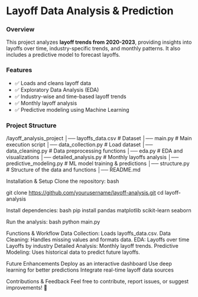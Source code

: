 # **Layoff Data Analysis & Prediction**  

### **Overview**  
This project analyzes **layoff trends from 2020-2023**, providing insights into layoffs over time, industry-specific trends, and monthly patterns. It also includes a predictive model to forecast layoffs.  

### **Features**  
- ✅ Loads and cleans layoff data  
- ✅ Exploratory Data Analysis (EDA)  
- ✅ Industry-wise and time-based layoff trends  
- ✅ Monthly layoff analysis  
- ✅ Predictive modeling using Machine Learning  

### **Project Structure**  
/layoff_analysis_project │── layoffs_data.csv # Dataset │── main.py # Main execution script │── data_collection.py # Load dataset │── data_cleaning.py # Data preprocessing functions │── eda.py # EDA and visualizations │── detailed_analysis.py # Monthly layoffs analysis │── predictive_modeling.py # ML model training & predictions │── structure.py # Structure of the data and functions │── README.md


Installation & Setup
Clone the repository:
bash

git clone https://github.com/yourusername/layoff-analysis.git 
cd layoff-analysis

Install dependencies:
bash
pip install pandas matplotlib scikit-learn seaborn

Run the analysis:
bash
python main.py

Functions & Workflow
Data Collection: Loads layoffs_data.csv.
Data Cleaning: Handles missing values and formats data.
EDA:
Layoffs over time
Layoffs by industry
Detailed Analysis: Monthly layoff trends.
Predictive Modeling: Uses historical data to predict future layoffs.

Future Enhancements
Deploy as an interactive dashboard
Use deep learning for better predictions
Integrate real-time layoff data sources

Contributions & Feedback
Feel free to contribute, report issues, or suggest improvements! 🚀
